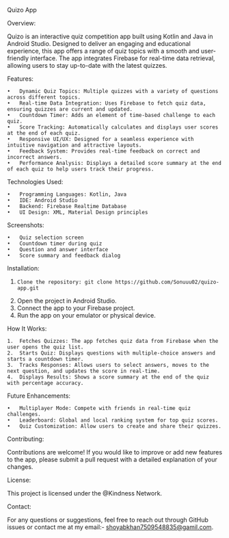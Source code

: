 Quizo App

Overview:

Quizo is an interactive quiz competition app built using Kotlin and Java in Android Studio. Designed to deliver an engaging and educational experience, this app offers a range of quiz topics with a smooth and user-friendly interface. The app integrates Firebase for real-time data retrieval, allowing users to stay up-to-date with the latest quizzes.

Features:

	•	Dynamic Quiz Topics: Multiple quizzes with a variety of questions across different topics.
	•	Real-time Data Integration: Uses Firebase to fetch quiz data, ensuring quizzes are current and updated.
	•	Countdown Timer: Adds an element of time-based challenge to each quiz.
	•	Score Tracking: Automatically calculates and displays user scores at the end of each quiz.
	•	Responsive UI/UX: Designed for a seamless experience with intuitive navigation and attractive layouts.
	•	Feedback System: Provides real-time feedback on correct and incorrect answers.
	•	Performance Analysis: Displays a detailed score summary at the end of each quiz to help users track their progress.

Technologies Used:

	•	Programming Languages: Kotlin, Java
	•	IDE: Android Studio
	•	Backend: Firebase Realtime Database
	•	UI Design: XML, Material Design principles

Screenshots:

	•	Quiz selection screen
	•	Countdown timer during quiz
	•	Question and answer interface
	•	Score summary and feedback dialog

Installation:

 1.     Clone the repository: git clone https://github.com/Sonuuu02/quizo-app.git
 2.	Open the project in Android Studio.
 3.	Connect the app to your Firebase project.
 4.	Run the app on your emulator or physical device.

How It Works:

	1.	Fetches Quizzes: The app fetches quiz data from Firebase when the user opens the quiz list.
	2.	Starts Quiz: Displays questions with multiple-choice answers and starts a countdown timer.
	3.	Tracks Responses: Allows users to select answers, moves to the next question, and updates the score in real-time.
	4.	Displays Results: Shows a score summary at the end of the quiz with percentage accuracy.

Future Enhancements:

	•	Multiplayer Mode: Compete with friends in real-time quiz challenges.
	•	Leaderboard: Global and local ranking system for top quiz scores.
	•	Quiz Customization: Allow users to create and share their quizzes.

Contributing:

Contributions are welcome! If you would like to improve or add new features to the app, please submit a pull request with a detailed explanation of your changes.

License:

This project is licensed under the @Kindness Network.

Contact:

For any questions or suggestions, feel free to reach out through GitHub issues or contact me at my email:- shoyabkhan7509548835@gamil.com.
